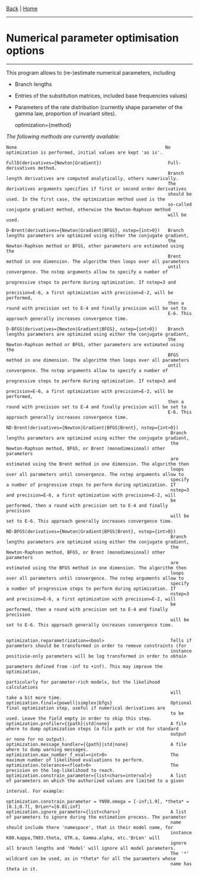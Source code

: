 [Back](../Index.md) | [Home](../../ProPIP/-Progressive-Multiple-Sequence-Alignment-with-Poisson-Indel-Process.md)

---
#  Numerical parameter optimisation options
---


This program allows to (re-)estimate numerical parameters, including
- Branch lengths
- Entries of the substitution matrices, included base frequencies values)
- Parameters of the rate distribution (currently shape parameter of the gamma law, proportion of invariant sites).


    optimization={method}


*The following methods are currently available:*

    None                                                        No optimization is performed, initial values are kept 'as is'.

    FullD(derivatives={Newton|Gradient})                         Full-derivatives method.
                                                                 Branch length derivatives are computed analytically, others numerically.
                                                                 The derivatives arguments specifies if first or second order derivatives
                                                                 should be used. In the first case, the optimization method used is the
                                                                 so-called conjugate gradient method, otherwise the Newton-Raphson method
                                                                 will be used.

    D-Brent(derivatives={Newton|Gradient|BFGS}, nstep={int>0})   Branch lengths parameters are optimized using either the conjugate gradient,
                                                                 the Newton-Raphson method or BFGS, other parameters are estimated using the
                                                                 Brent method in one dimension. The algorithm then loops over all parameters
                                                                 until convergence. The nstep arguments allow to specify a number of
                                                                 progressive steps to perform during optimization. If nstep=3 and
                                                                 precision=E-6, a first optimization with precision=E-2, will be performed,
                                                                 then a round with precision set to E-4 and finally precision will be set to
                                                                 E-6. This approach generally increases convergence time.

    D-BFGS(derivatives={Newton|Gradient|BFGS}, nstep={int>0})    Branch lengths parameters are optimized using either the conjugate gradient,
                                                                 the Newton-Raphson method or BFGS, other parameters are estimated using the
                                                                 BFGS method in one dimension. The algorithm then loops over all parameters
                                                                 until convergence. The nstep arguments allow to specify a number of
                                                                 progressive steps to perform during optimization. If nstep=3 and
                                                                 precision=E-6, a first optimization with precision=E-2, will be performed,
                                                                 then a round with precision set to E-4 and finally precision will be set to
                                                                 E-6. This approach generally increases convergence time.

    ND-Brent(derivatives={Newton|Gradient|BFGS|Brent}, nstep={int>0})
                                                                  Branch lengths parameters are optimized using either the conjugate gradient,
                                                                  the Newton-Raphson method, BFGS, or Brent (monodimesional) other parameters
                                                                  are estimated using the Brent method in one dimension. The algorithm then
                                                                  loops over all parameters until convergence. The nstep arguments allow to
                                                                  specify a number of progressive steps to perform during optimization. If
                                                                  nstep=3 and precision=E-6, a first optimization with precision=E-2, will
                                                                  be performed, then a round with precision set to E-4 and finally precision
                                                                  will be set to E-6. This approach generally increases convergence time.

    ND-BFGS(derivatives={Newton|Gradient|BFGS|Brent}, nstep={int>0})
                                                                  Branch lengths parameters are optimized using either the conjugate gradient,
                                                                  the Newton-Raphson method, BFGS, or Brent (monodimesional) other parameters
                                                                  are estimated using the BFGS method in one dimension. The algorithm then
                                                                  loops over all parameters until convergence. The nstep arguments allow to
                                                                  specify a number of progressive steps to perform during optimization. If
                                                                  nstep=3 and precision=E-6, a first optimization with precision=E-2, will
                                                                  be performed, then a round with precision set to E-4 and finally precision
                                                                  will be set to E-6. This approach generally increases convergence time.


    optimization.reparametrization=<bool>                         Tells if parameters should be transformed in order to remove constraints (for
                                                                  instance positivie-only parameters will be log transformed in order to obtain
                                                                  parameters defined from -inf to +inf). This may improve the optimization,
                                                                  particularly for parameter-rich models, but the likelihood calculations
                                                                  will take a bit more time.
    optimization.final={powell|simplex|bfgs}                      Optional final optimization step, useful if numerical derivatives are
                                                                  to be used. Leave the field empty in order to skip this step.
    optimization.profiler={{path}|std|none}                       A file where to dump optimization steps (a file path or std for standard
                                                                  output or none for no output).
    optimization.message_handler={{path}|std|none}                A file where to dump warning messages.
    optimization.max_number_f_eval=<int>0>                        The maximum number of likelihood evaluations to perform.
    optimization.tolerance=<float>0>                              The precision on the log-likelihood to reach.
    optimization.constrain_parameter={list<chars=interval>}       A list of parameters on which the authorized values are limited to a given
                                                                  interval. For example:
                                                                  optimization.constrain_parameter = YN98.omega = [-inf;1.9[, *theta* = [0.1;0.7[, BrLen*=[0.01;inf]
    optimization.ignore_parameter={list<chars>}                   A list of parameters to ignore during the estimation process. The parameter
                                                                  name should include there 'namespace', that is their model name, for
                                                                  instance K80.kappa,TN93.theta, GTR.a, Gamma.alpha, etc.'BrLen' will
                                                                  ignore all branch lengths and 'Model' will ignore all model parameters.
                                                                  The '*' wildcard can be used, as in *theta* for all the parameters whose
                                                                  name has theta in it.
